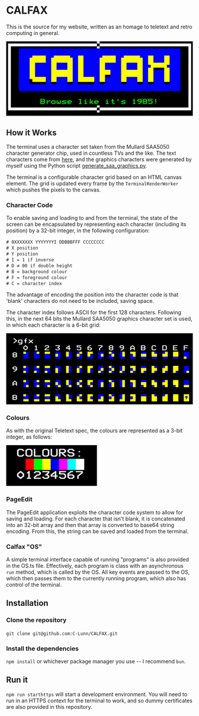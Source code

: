 # CALFAX
This is the source for my website, written as an homage to teletext and retro computing in general.

![Calfax Logo](calfaxreadme.png)

## How it Works
The terminal uses a character set taken from the Mullard SAA5050 character generator chip, used in countless TVs and the like. The text characters come from [here](https://github.com/billtubbs/text-bitmaps/tree/master/bitmaps/SAA5050), and the graphics characters were generated by myself using the Python script [generate_saa_graphics.py](src/lib/util/generate_saa_graphics.py).

The terminal is a configurable character grid based on an HTML canvas element. The grid is updated every frame by the `TerminalRenderWorker` which pushes the pixels to the canvas.

### Character Code
To enable saving and loading to and from the terminal, the state of the screen can be encapsulated by representing each character (including its position) by a 32-bit integer, in the following configuration:

```
# 0XXXXXXX YYYYYYYI DDBBBFFF CCCCCCCC
# X position
# Y position
# I = 1 if inverse
# D ≠ 00 if double height
# B = background colour
# F = foreground colour
# C = character index
```
The advantage of encoding the position into the character code is that 'blank' characters do not need to be included, saving space.

The character index follows ASCII for the first 128 characters. Following this, in the next 64 bits the Mullard SAA5050 graphics character set is used, in which each character is a 6-bit grid:

![CALFAX Graphics Characters](calfaxgraphics.png)



### Colours
As with the original Teletext spec, the colours are represented as a 3-bit integer, as follows:

![CALFAX Colours](calfaxcolours.png)

### PageEdit
The PageEdit application exploits the character code system to allow for saving and loading. For each character that isn't blank, it is concatenated into an 32-bit array and then that array is converted to base64 string encoding. From this, the string can be saved and loaded from the terminal.

### Calfax "OS"
A simple terminal interface capable of running "programs" is also provided in the OS.ts file. Effectively, each program is class with an asynchronous `run` method, which is called by the OS. All key events are passed to the OS, which then passes them to the currently running program, which also has control of the terminal.

## Installation
### Clone the repository
`git clone git@github.com:C-Lunn/CALFAX.git`
### Install the dependencies
`npm install` or whichever package manager you use -- I recommend `bun`.

## Run it
`npm run starthttps` will start a development environment. You will need to run in an HTTPS context for the terminal to work, and so dummy certificates are also provided in this repository.